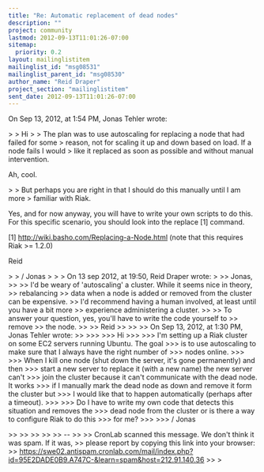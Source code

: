 ```yaml
---
title: "Re: Automatic replacement of dead nodes"
description: ""
project: community
lastmod: 2012-09-13T11:01:26-07:00
sitemap:
  priority: 0.2
layout: mailinglistitem
mailinglist_id: "msg08531"
mailinglist_parent_id: "msg08530"
author_name: "Reid Draper"
project_section: "mailinglistitem"
sent_date: 2012-09-13T11:01:26-07:00
---
```


On Sep 13, 2012, at 1:54 PM, Jonas Tehler  wrote:

&gt; 
&gt; Hi
&gt; 
&gt; The plan was to use autoscaling for replacing a node that had failed for some 
&gt; reason, not for scaling it up and down based on load. If a node fails I would 
&gt; like it replaced as soon as possible and without manual intervention. 

Ah, cool.

&gt; 
&gt; But perhaps you are right in that I should do this manually until I am more 
&gt; familiar with Riak. 

Yes, and for now anyway, you will have to write your own scripts to do this. 
For this specific scenario,
you should look into the replace [1] command.

[1] http://wiki.basho.com/Replacing-a-Node.html (note that this requires Riak 
&gt;= 1.2.0)

Reid

&gt; 
&gt; / Jonas
&gt; 
&gt; 
&gt; On 13 sep 2012, at 19:50, Reid Draper  wrote:
&gt; 
&gt;&gt; Jonas,
&gt;&gt; 
&gt;&gt; I'd be weary of 'autoscaling' a cluster. While it seems nice in theory, 
&gt;&gt; rebalancing
&gt;&gt; data when a node is added or removed from the cluster can be expensive.
&gt;&gt; I'd recommend having a human involved, at least until you have a bit more
&gt;&gt; experience administering a cluster.
&gt;&gt; 
&gt;&gt; To answer your question, yes, you'll have to write the code yourself to 
&gt;&gt; remove
&gt;&gt; the node.
&gt;&gt; 
&gt;&gt; Reid
&gt;&gt; 
&gt;&gt; 
&gt;&gt; On Sep 13, 2012, at 1:30 PM, Jonas Tehler  wrote:
&gt;&gt; 
&gt;&gt;&gt; 
&gt;&gt;&gt; Hi
&gt;&gt;&gt; 
&gt;&gt;&gt; I'm setting up a Riak cluster on some EC2 servers running Ubuntu. The goal 
&gt;&gt;&gt; is to use autoscaling to make sure that I always have the right number of 
&gt;&gt;&gt; nodes online. 
&gt;&gt;&gt; 
&gt;&gt;&gt; When I kill one node (shut down the server, it's gone permanently) and then 
&gt;&gt;&gt; start a new server to replace it (with a new name) the new server can't 
&gt;&gt;&gt; join the cluster because it can't communicate with the dead node. It works 
&gt;&gt;&gt; if I manually mark the dead node as down and remove it form the cluster but 
&gt;&gt;&gt; I would like that to happen automatically (perhaps after a timeout). 
&gt;&gt;&gt; 
&gt;&gt;&gt; Do I have to write my own code that detects this situation and removes the 
&gt;&gt;&gt; dead node from the cluster or is there a way to configure Riak to do this 
&gt;&gt;&gt; for me?
&gt;&gt;&gt; 
&gt;&gt;&gt; / Jonas

&gt;&gt; 
&gt;&gt; 
&gt;&gt; 
&gt;&gt; 
&gt;&gt; --
&gt;&gt; 
&gt;&gt; CronLab scanned this message. We don't think it was spam. If it was,
&gt;&gt; please report by copying this link into your browser: 
&gt;&gt; https://swe02.antispam.cronlab.com/mail/index.php?id=95E2DADE0B9.A747C-&learn=spam&host=212.91.140.36
&gt;&gt; 
&gt; 

